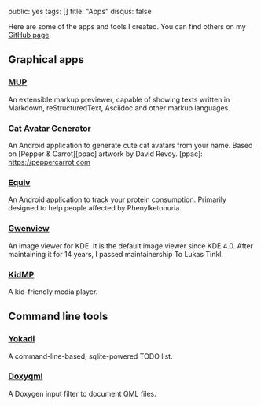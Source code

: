 public: yes
tags: []
title: "Apps"
disqus: false

Here are some of the apps and tools I created. You can find others on my [GitHub page](http://github.com/agateau).

## Graphical apps

### [MUP](http://github.com/agateau/mup)

An extensible markup previewer, capable of showing texts written in Markdown, reStructuredText, Asciidoc and other markup languages.

### [Cat Avatar Generator](http://github.com/agateau/cat-avatar-generator-app)

An Android application to generate cute cat avatars from your name. Based on [Pepper & Carrot][ppac] artwork by David Revoy.
[ppac]: https://peppercarrot.com

### [Equiv](http://github.com/agateau/equiv)

An Android application to track your protein consumption. Primarily designed to help people affected by Phenylketonuria.

### [Gwenview](https://www.kde.org/applications/graphics/gwenview/)

An image viewer for KDE. It is the default image viewer since KDE 4.0. After
maintaining it for 14 years, I passed maintainership To Lukas Tinkl.

### [KidMP](/projects/kidmp)

A kid-friendly media player.

## Command line tools

### [Yokadi](http://yokadi.github.com)

A command-line-based, sqlite-powered TODO list.

### [Doxyqml](/projects/doxyqml/)

A Doxygen input filter to document QML files.

